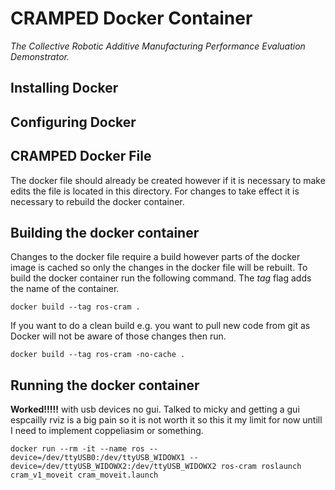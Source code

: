 # CRAMPED Docker Container 
_The Collective Robotic Additive Manufacturing Performance Evaluation Demonstrator._

## Installing Docker 

## Configuring Docker 

## CRAMPED Docker File
The docker file should already be created however if it is necessary to make edits the file is located in 
this directory. For changes to take effect it is necessary to rebuild the docker container.

## Building the docker container
Changes to the docker file require a build however parts of the docker image is cached so 
only the changes in the docker file will be rebuilt. To build the docker container run the following 
command. The _tag_ flag adds the name of the container.  

``` 
docker build --tag ros-cram .
```

If you want to do a clean build e.g. you want to pull new code from git as Docker will not be 
aware of those changes then run. 

```
docker build --tag ros-cram -no-cache .
```  

## Running the docker container 

**Worked!!!!!** with usb devices no gui. Talked to micky and getting  a gui espcailly rviz is a 
big pain so it is not worth it so this it my limit for now untill I need to implement coppeliasim 
or something.  

```
docker run --rm -it --name ros --device=/dev/ttyUSB0:/dev/ttyUSB_WIDOWX1 --device=/dev/ttyUSB_WIDOWX2:/dev/ttyUSB_WIDOWX2 ros-cram roslaunch cram_v1_moveit cram_moveit.launch 
```